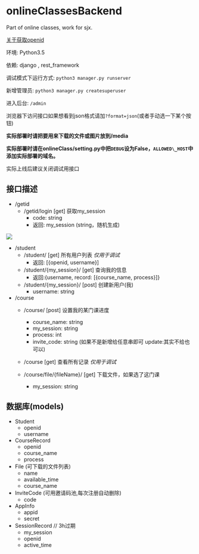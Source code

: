# onlineClassesBackend
Part of online classes, work for sjx.

[关于获取openid](https://www.jianshu.com/p/9b5b80ae301b)

环境: Python3.5

依赖: django , rest\_framework

调试模式下运行方式: `python3 manager.py runserver`

新增管理员: `python3 manager.py createsuperuser`

进入后台: `/admin`

浏览器下访问接口如果想看到json格式请加`?format=json`(或者手动选一下某个按钮)

**实际部署时请把要用来下载的文件或图片放到/media**

**实际部署时请在onlineClass/setting.py中把`DEBUG`设为False，`ALLOWED\_HOST`中添加实际部署的域名。**

实际上线后建议关闭调试用接口

## 接口描述

+ /getid
  + /getid/login [get] 获取my\_session
    - code: string
    - 返回: my\_session (string，随机生成)


![](https://mp.weixin.qq.com/debug/wxadoc/dev/image/login.png?t=2018125)

+ /student
  + /student/ [get] 所有用户列表   *仅用于调试*
    + 返回: [{openid, username}]
  + /student/{my\_session}/ [get] 查询我的信息
    + 返回:{username, record: [{course\_name, process}]}
  + /student/{my\_session}/ [post] 创建新用户(我)
    - username: string
+ /course
  + /course/ [post] 设置我的某门课进度
    + course\_name: string
    + my\_session: string
    + process: int
    + invite\_code: string (如果不是新增给任意串即可 update:其实不给也可以)
  + /course [get] 查看所有记录   *仅用于调试*


  + /course/file/{fileName}/ [get] 下载文件，如果选了这门课
    + my\_session: string



## 数据库(models)

+ Student
  + openid
  + username
+ CourseRecord
  + openid
  + course\_name
  + process
+ File (可下载的文件列表)
  + name
  + available\_time
  + course\_name
+ InviteCode (可用邀请码池,每次注册自动删除)
  + code
+ AppInfo
  + appid
  + secret
+ SessionRecord  // 3h过期
  + my\_session
  + openid
  + active\_time


